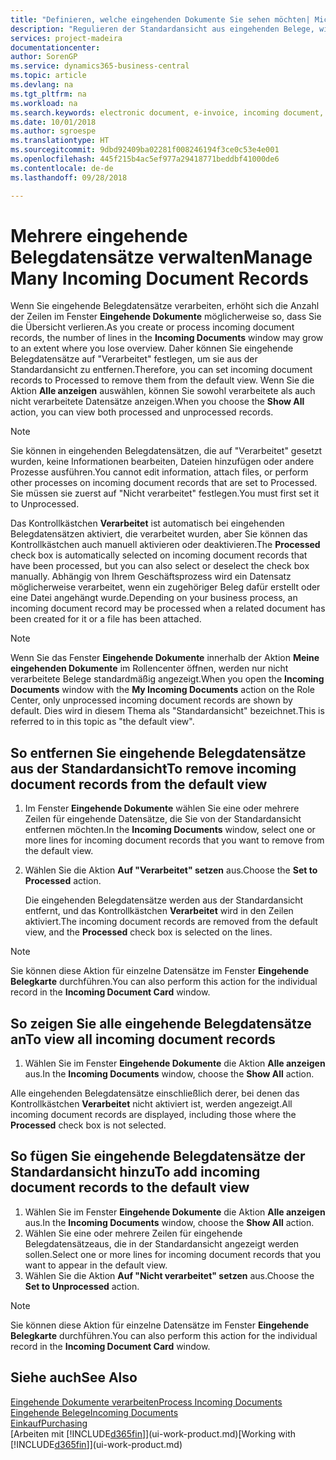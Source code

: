 ```yaml
---
title: "Definieren, welche eingehenden Dokumente Sie sehen möchten| Microsoft Docs"
description: "Regulieren der Standardansicht aus eingehenden Belege, wie Erechnungen, um die Übersicht verarbeiteten und nicht verarbeiteten Datensätzen zu verbessern."
services: project-madeira
documentationcenter: 
author: SorenGP
ms.service: dynamics365-business-central
ms.topic: article
ms.devlang: na
ms.tgt_pltfrm: na
ms.workload: na
ms.search.keywords: electronic document, e-invoice, incoming document, OCR, ecommerce, document exchange, import invoice
ms.date: 10/01/2018
ms.author: sgroespe
ms.translationtype: HT
ms.sourcegitcommit: 9dbd92409ba02281f008246194f3ce0c53e4e001
ms.openlocfilehash: 445f215b4ac5ef977a29418771beddbf41000de6
ms.contentlocale: de-de
ms.lasthandoff: 09/28/2018

---
```

# <a name="manage-many-incoming-document-records"></a><span data-ttu-id="5edfb-103">Mehrere eingehende Belegdatensätze verwalten</span><span class="sxs-lookup"><span data-stu-id="5edfb-103">Manage Many Incoming Document Records</span></span>
<span data-ttu-id="5edfb-104">Wenn Sie eingehende Belegdatensätze verarbeiten, erhöht sich die Anzahl der Zeilen im Fenster **Eingehende Dokumente** möglicherweise so, dass Sie die Übersicht verlieren.</span><span class="sxs-lookup"><span data-stu-id="5edfb-104">As you create or process incoming document records, the number of lines in the **Incoming Documents** window may grow to an extent where you lose overview.</span></span> <span data-ttu-id="5edfb-105">Daher können Sie eingehende Belegdatensätze auf "Verarbeitet" festlegen, um sie aus der Standardansicht zu entfernen.</span><span class="sxs-lookup"><span data-stu-id="5edfb-105">Therefore, you can set incoming document records to Processed to remove them from the default view.</span></span> <span data-ttu-id="5edfb-106">Wenn Sie die Aktion **Alle anzeigen** auswählen, können Sie sowohl verarbeitete als auch nicht verarbeitete Datensätze anzeigen.</span><span class="sxs-lookup"><span data-stu-id="5edfb-106">When you choose the **Show All** action, you can view both processed and unprocessed records.</span></span>

> [!NOTE]  
>   <span data-ttu-id="5edfb-107">Sie können in eingehenden Belegdatensätzen, die auf "Verarbeitet" gesetzt wurden, keine Informationen bearbeiten, Dateien hinzufügen oder andere Prozesse ausführen.</span><span class="sxs-lookup"><span data-stu-id="5edfb-107">You cannot edit information, attach files, or perform other processes on incoming document records that are set to Processed.</span></span> <span data-ttu-id="5edfb-108">Sie müssen sie zuerst auf "Nicht verarbeitet" festlegen.</span><span class="sxs-lookup"><span data-stu-id="5edfb-108">You must first set it to Unprocessed.</span></span>

<span data-ttu-id="5edfb-109">Das Kontrollkästchen **Verarbeitet** ist automatisch bei eingehenden Belegdatensätzen aktiviert, die verarbeitet wurden, aber Sie können das Kontrollkästchen auch manuell aktivieren oder deaktivieren.</span><span class="sxs-lookup"><span data-stu-id="5edfb-109">The **Processed** check box is automatically selected on incoming document records that have been processed, but you can also select or deselect the check box manually.</span></span> <span data-ttu-id="5edfb-110">Abhängig von Ihrem Geschäftsprozess wird ein Datensatz möglicherweise verarbeitet, wenn ein zugehöriger Beleg dafür erstellt oder eine Datei angehängt wurde.</span><span class="sxs-lookup"><span data-stu-id="5edfb-110">Depending on your business process, an incoming document record may be processed when a related document has been created for it or a file has been attached.</span></span>

> [!NOTE]  
>   <span data-ttu-id="5edfb-111">Wenn Sie das Fenster **Eingehende Dokumente** innerhalb der Aktion **Meine eingehenden Dokumente** im Rollencenter öffnen, werden nur nicht verarbeitete Belege standardmäßig angezeigt.</span><span class="sxs-lookup"><span data-stu-id="5edfb-111">When you open the **Incoming Documents** window with the **My Incoming Documents** action on the Role Center, only unprocessed incoming document records are shown by default.</span></span> <span data-ttu-id="5edfb-112">Dies wird in diesem Thema als "Standardansicht" bezeichnet.</span><span class="sxs-lookup"><span data-stu-id="5edfb-112">This is referred to in this topic as "the default view".</span></span>

## <a name="to-remove-incoming-document-records-from-the-default-view"></a><span data-ttu-id="5edfb-113">So entfernen Sie eingehende Belegdatensätze aus der Standardansicht</span><span class="sxs-lookup"><span data-stu-id="5edfb-113">To remove incoming document records from the default view</span></span>
1. <span data-ttu-id="5edfb-114">Im Fenster **Eingehende Dokumente** wählen Sie eine oder mehrere Zeilen für eingehende Datensätze, die Sie von der Standardansicht entfernen möchten.</span><span class="sxs-lookup"><span data-stu-id="5edfb-114">In the **Incoming Documents** window, select one or more lines for incoming document records that you want to remove from the default view.</span></span>
2. <span data-ttu-id="5edfb-115">Wählen Sie die Aktion **Auf "Verarbeitet" setzen** aus.</span><span class="sxs-lookup"><span data-stu-id="5edfb-115">Choose the **Set to Processed** action.</span></span>

    <span data-ttu-id="5edfb-116">Die eingehenden Belegdatensätze werden aus der Standardansicht entfernt, und das Kontrollkästchen **Verarbeitet** wird in den Zeilen aktiviert.</span><span class="sxs-lookup"><span data-stu-id="5edfb-116">The incoming document records are removed from the default view, and the **Processed** check box is selected on the lines.</span></span>

> [!NOTE]  
>   <span data-ttu-id="5edfb-117">Sie können diese Aktion für einzelne Datensätze im Fenster **Eingehende Belegkarte** durchführen.</span><span class="sxs-lookup"><span data-stu-id="5edfb-117">You can also perform this action for the individual record in the **Incoming Document Card** window.</span></span>

## <a name="to-view-all-incoming-document-records"></a><span data-ttu-id="5edfb-118">So zeigen Sie alle eingehende Belegdatensätze an</span><span class="sxs-lookup"><span data-stu-id="5edfb-118">To view all incoming document records</span></span>
1. <span data-ttu-id="5edfb-119">Wählen Sie im Fenster **Eingehende Dokumente** die Aktion **Alle anzeigen** aus.</span><span class="sxs-lookup"><span data-stu-id="5edfb-119">In the **Incoming Documents** window, choose the **Show All** action.</span></span>

<span data-ttu-id="5edfb-120">Alle eingehenden Belegdatensätze einschließlich derer, bei denen das Kontrollkästchen **Verarbeitet** nicht aktiviert ist, werden angezeigt.</span><span class="sxs-lookup"><span data-stu-id="5edfb-120">All incoming document records are displayed, including those where the **Processed** check box is not selected.</span></span>

## <a name="to-add-incoming-document-records-to-the-default-view"></a><span data-ttu-id="5edfb-121">So fügen Sie eingehende Belegdatensätze der Standardansicht hinzu</span><span class="sxs-lookup"><span data-stu-id="5edfb-121">To add incoming document records to the default view</span></span>
1. <span data-ttu-id="5edfb-122">Wählen Sie im Fenster **Eingehende Dokumente** die Aktion **Alle anzeigen** aus.</span><span class="sxs-lookup"><span data-stu-id="5edfb-122">In the **Incoming Documents** window, choose the **Show All** action.</span></span>
2. <span data-ttu-id="5edfb-123">Wählen Sie eine oder mehrere Zeilen für eingehende Belegdatensätzeaus, die in der Standardansicht angezeigt werden sollen.</span><span class="sxs-lookup"><span data-stu-id="5edfb-123">Select one or more lines for incoming document records that you want to appear in the default view.</span></span>
3. <span data-ttu-id="5edfb-124">Wählen Sie die Aktion **Auf "Nicht verarbeitet" setzen** aus.</span><span class="sxs-lookup"><span data-stu-id="5edfb-124">Choose the **Set to Unprocessed** action.</span></span>  

> [!NOTE]  
>   <span data-ttu-id="5edfb-125">Sie können diese Aktion für einzelne Datensätze im Fenster **Eingehende Belegkarte** durchführen.</span><span class="sxs-lookup"><span data-stu-id="5edfb-125">You can also perform this action for the individual record in the **Incoming Document Card** window.</span></span>

## <a name="see-also"></a><span data-ttu-id="5edfb-126">Siehe auch</span><span class="sxs-lookup"><span data-stu-id="5edfb-126">See Also</span></span>
[<span data-ttu-id="5edfb-127">Eingehende Dokumente verarbeiten</span><span class="sxs-lookup"><span data-stu-id="5edfb-127">Process Incoming Documents</span></span>](across-process-income-documents.md)  
[<span data-ttu-id="5edfb-128">Eingehende Belege</span><span class="sxs-lookup"><span data-stu-id="5edfb-128">Incoming Documents</span></span>](across-income-documents.md)  
[<span data-ttu-id="5edfb-129">Einkauf</span><span class="sxs-lookup"><span data-stu-id="5edfb-129">Purchasing</span></span>](purchasing-manage-purchasing.md)  
<span data-ttu-id="5edfb-130">[Arbeiten mit [!INCLUDE[d365fin](includes/d365fin_md.md)]](ui-work-product.md)</span><span class="sxs-lookup"><span data-stu-id="5edfb-130">[Working with [!INCLUDE[d365fin](includes/d365fin_md.md)]](ui-work-product.md)</span></span>

